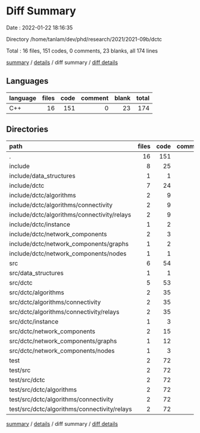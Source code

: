# Diff Summary

Date : 2022-01-22 18:16:35

Directory /home/tanlam/dev/phd/research/2021/2021-09b/dctc

Total : 16 files,  151 codes, 0 comments, 23 blanks, all 174 lines

[summary](results.md) / [details](details.md) / diff summary / [diff details](diff-details.md)

## Languages
| language | files | code | comment | blank | total |
| :--- | ---: | ---: | ---: | ---: | ---: |
| C++ | 16 | 151 | 0 | 23 | 174 |

## Directories
| path | files | code | comment | blank | total |
| :--- | ---: | ---: | ---: | ---: | ---: |
| . | 16 | 151 | 0 | 23 | 174 |
| include | 8 | 25 | 0 | 4 | 29 |
| include/data_structures | 1 | 1 | 0 | 0 | 1 |
| include/dctc | 7 | 24 | 0 | 4 | 28 |
| include/dctc/algorithms | 2 | 9 | 0 | 2 | 11 |
| include/dctc/algorithms/connectivity | 2 | 9 | 0 | 2 | 11 |
| include/dctc/algorithms/connectivity/relays | 2 | 9 | 0 | 2 | 11 |
| include/dctc/instance | 1 | 2 | 0 | 0 | 2 |
| include/dctc/network_components | 2 | 3 | 0 | 0 | 3 |
| include/dctc/network_components/graphs | 1 | 2 | 0 | 0 | 2 |
| include/dctc/network_components/nodes | 1 | 1 | 0 | 0 | 1 |
| src | 6 | 54 | 0 | 5 | 59 |
| src/data_structures | 1 | 1 | 0 | 1 | 2 |
| src/dctc | 5 | 53 | 0 | 4 | 57 |
| src/dctc/algorithms | 2 | 35 | -4 | 1 | 32 |
| src/dctc/algorithms/connectivity | 2 | 35 | -4 | 1 | 32 |
| src/dctc/algorithms/connectivity/relays | 2 | 35 | -4 | 1 | 32 |
| src/dctc/instance | 1 | 3 | -1 | 1 | 3 |
| src/dctc/network_components | 2 | 15 | 5 | 2 | 22 |
| src/dctc/network_components/graphs | 1 | 12 | 5 | 2 | 19 |
| src/dctc/network_components/nodes | 1 | 3 | 0 | 0 | 3 |
| test | 2 | 72 | 0 | 14 | 86 |
| test/src | 2 | 72 | 0 | 14 | 86 |
| test/src/dctc | 2 | 72 | 0 | 14 | 86 |
| test/src/dctc/algorithms | 2 | 72 | 0 | 14 | 86 |
| test/src/dctc/algorithms/connectivity | 2 | 72 | 0 | 14 | 86 |
| test/src/dctc/algorithms/connectivity/relays | 2 | 72 | 0 | 14 | 86 |

[summary](results.md) / [details](details.md) / diff summary / [diff details](diff-details.md)